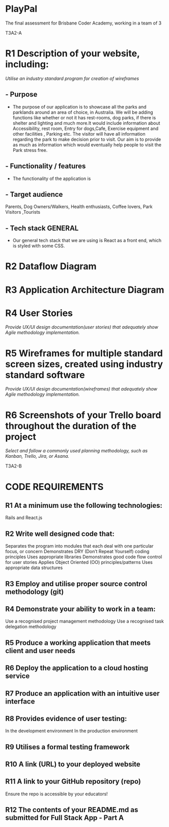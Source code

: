 # PlayPal
The final assessment for Brisbane Coder Academy, working in a team of 3



T3A2-A
# R1	Description of your website, including:
*Utilise an industry standard program for creation of wireframes*
## - Purpose

- The purpose of our application is to showcase all the parks and parklands around an area of choice, in Australia.
We will be adding functions like whether or not it has rest-rooms, dog parks, if there is shelter and lighting and much more.It would include information about Accessibility, rest room, Entry for dogs,Cafe, Exercise equipment and other facilities , Parking etc. The visitor will have all information regarding the park to make decision prior to visit. Our aim is to provide as much as information which would eventually help people to visit the Park stress free. 

## - Functionality / features

- The functionality of the application is 

## - Target audience

Parents, Dog Owners/Walkers, Health enthusiasts, Coffee lovers, Park Visitors ,Tourists 

## - Tech stack	GENERAL

- Our general tech stack that we are using is React as a front end, which is styled with some CSS.

# R2	Dataflow Diagram


# R3	Application Architecture Diagram



# R4	User Stories
*Provide UX/UI design documentation(user stories) that adequately show Agile methodology implementation.*

# R5	Wireframes for multiple standard screen sizes, created using industry standard software
*Provide UX/UI design documentation(wireframes) that adequately show Agile methodology implementation.*


# R6	Screenshots of your Trello board throughout the duration of the project
*Select and follow a commonly used planning methodology, such as Kanban, Trello, Jira, or Asana.*


T3A2-B


# CODE REQUIREMENTS
## R1	At a minimum use the following technologies:
Rails and React.js
## R2	**Write well designed code that:**
Separates the program into modules that each deal with one particular focus, or concern
Demonstrates DRY (Don’t Repeat Yourself) coding principles
Uses appropriate libraries
Demonstrates good code flow control for user stories
Applies Object Oriented (OO) principles/patterns
Uses appropriate data structures
## R3	Employ and utilise proper source control methodology (git)
## R4	**Demonstrate your ability to work in a team**:
Use a recognised project management methodology
Use a recognised task delegation methodology
## R5	Produce a working application that meets client and user needs
## R6	Deploy the application to a cloud hosting service
## R7	Produce an application with an intuitive user interface
## R8	**Provides evidence of user testing**:
In the development environment
In the production environment
## R9	Utilises a formal testing framework
## R10	A link (URL) to your deployed website
## R11	A link to your GitHub repository (repo)
Ensure the repo is accessible by your educators!
## R12	The contents of your README.md as submitted for Full Stack App - Part A



